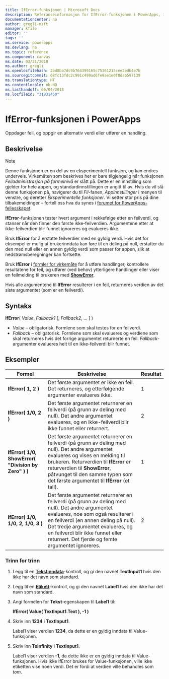 ```yaml
---
title: IfError-funksjonen | Microsoft Docs
description: Referanseinformasjon for IfError-funksjonen i PowerApps, inkludert syntaks og eksempler
documentationcenter: na
author: gregli-msft
manager: kfile
editor: ''
tags: ''
ms.service: powerapps
ms.devlang: na
ms.topic: reference
ms.component: canvas
ms.date: 03/21/2018
ms.author: gregli
ms.openlocfilehash: 2bd8ba7dc9b764399165c75361215cee2edb4e7b
ms.sourcegitcommit: 68fc13fdc2c991c499ad6fe9ae1e0f8dab597139
ms.translationtype: HT
ms.contentlocale: nb-NO
ms.lasthandoff: 06/04/2018
ms.locfileid: "31831450"
---
```

# <a name="iferror-function-in-powerapps"></a>IfError-funksjonen i PowerApps
Oppdager feil, og oppgir en alternativ verdi eller utfører en handling.

## <a name="description"></a>Beskrivelse
> [!NOTE]
> Denne funksjonen er en del av en eksperimentell funksjon, og kan endres underveis.  Virkemåten som beskrives her er bare tilgjengelig når funksjonen *Feiladministrasjon på formelnivå* er slått på.  Dette er en innstilling som gjelder for hele appen, og standardinnstillingen er angitt til av.  Hvis du vil slå denne funksjonen på, navigerer du til *Fil*-fanen, *Appinnstillinger* i menyen til venstre, og deretter *Eksperimentelle funksjoner*.  Vi setter stor pris på dine tilbakemeldinger – fortell oss hva du synes i [forumet for PowerApps-fellesskapet](https://powerusers.microsoft.com/t5/Expressions-and-Formulas/bd-p/How-To).

**IfError**-funksjonen tester hvert argument i rekkefølge etter en feilverdi, og stanser når den finner den første ikke-feilverdien.  Argumentene etter at ikke-feilverdien blir funnet ignoreres og evalueres ikke.

Bruk **IfError** for å erstatte feilverdier med en gyldig verdi.  Hvis det for eksempel er mulig at brukerinndata kan føre til en deling på null, erstatter du den med null eller en annen gyldig verdi som passer for appen, slik at nedstrømsberegninger kan fortsette.

Bruk **IfError** i [formler for virkemåte](../working-with-formulas-in-depth.md) for å utføre handlinger, kontrollere resultatene for feil, og utfører (ved behov) ytterligere handlinger eller viser en feilmelding til brukeren med [**ShowError**](function-showerror.md).

Hvis alle argumentene til **IfError** resulterer i en feil, returneres verdien av det siste argumentet (som er en feilverdi). 

## <a name="syntax"></a>Syntaks
**IfError**( *Value*, *Fallback1* [, *Fallback2*, ... ] )

* *Value* – obligatorisk. Formlene som skal testes for en feilverdi. 
* *Fallback* – obligatorisk. Formlene som skal evalueres og verdiene som skal returneres hvis det forrige argumentet returnerte en feil.  *Fallback*-argumenter evalueres helt til en ikke-feilverdi blir funnet.

## <a name="examples"></a>Eksempler

| Formel | Beskrivelse | Resultat |
| --- | --- | --- |
| **IfError( 1, 2 )** |Det første argumentet er ikke en feil.  Det returneres, og etterfølgende argumenter evalueres ikke.   | 1 |
| **IfError( 1/0, 2 )** | Det første argumentet returnerer en feilverdi (på grunn av deling med null).  Det andre argumentet evalueres, og en ikke-feilverdi blir ikke funnet eller returnert. | 2 | 
| **IfError( 1/0, ShowError( "Division by Zero" ) )** | Det første argumentet returnerer en feilverdi (på grunn av deling med null).  Det andre argumentet evalueres og vises en melding til brukeren.  Returverdien til **IfError** er returverdien til **ShowError**, påtvunget til den samme typen som det første argumentet til **IfError** (et tall). | 1 |
| **IfError( 1/0, 1/0, 2, 1/0, 3 )** | Det første argumentet returnerer en feilverdi (på grunn av deling med null).  Det andre argumentet evalueres, noe som også resulterer i en feilverdi (en annen deling på null).  Det tredje argumentet evalueres, og en feilverdi blir ikke funnet eller returnert.  Det fjerde og femte argumentet ignoreres.  | 2 |

### <a name="step-by-step"></a>Trinn for trinn

1. Legg til en **[Tekstinndata](../controls/control-text-input.md)**-kontroll, og gi den navnet **TextInput1** hvis den ikke har det navn som standard.

2. Legg til en **[Etikett](../controls/control-text-box.md)**-kontroll, og gi den navnet **Label1** hvis den ikke har det navn som standard.

3. Angi formelen for **Tekst**-egenskapen til **Label1** til:

    **IfError( Value( TextInput1.Text ), -1 )**

4. Skriv inn **1234** i **TextInput1**.  

    Label1 viser verdien **1234**, da dette er en gyldig inndata til Value-funksjonen.

5. Skriv inn **ToInfinity** i **TextInput1**.

    Label1 viser verdien **-1**, da dette ikke er en gyldig inndata til Value-funksjonen.  Hvis ikke IfError brukes for Value-funksjonen, ville ikke etiketten vise noen verdi. Det er fordi at verdien ville behandles som *tom*. 

